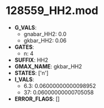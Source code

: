 # 128559_HH2.mod

- **G_VALS**:
  - gnabar_HH2: 0.0
  - gkbar_HH2: 0.06
- **GATES**:
  - n: 4
- **SUFFIX**: HH2
- **GMAX_NAME**: gkbar_HH2
- **STATES**: ['n']
- **I_VALS**:
  - 6.3: 0.06000000000098952
  - 37: 0.06000000000705058
- **ERROR_FLAGS**: []
